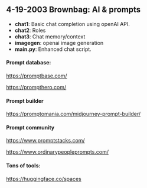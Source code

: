 ## 4-19-2003 Brownbag: AI & prompts

- **chat1**: Basic chat completion using openAI API.
- **chat2**: Roles
- **chat3**: Chat memory/context
- **imagegen**: openai image generation
- **main.py**: Enhanced chat script.

#### Prompt database:
https://promptbase.com/

https://prompthero.com/

#### Prompt builder
https://promptomania.com/midjourney-prompt-builder/

#### Prompt community
https://www.promptstacks.com/

https://www.ordinarypeopleprompts.com/

#### Tons of tools:
https://huggingface.co/spaces

